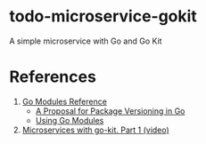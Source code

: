 # todo-microservice-gokit
A simple microservice with Go and Go Kit

# References
1. [Go Modules Reference](https://golang.org/ref/mod)
   * [A Proposal for Package Versioning in Go](https://blog.golang.org/versioning-proposal)
   * [Using Go Modules](https://blog.golang.org/using-go-modules)
2. [Microservices with go-kit. Part 1 (video)](https://www.youtube.com/watch?v=1ScP5DyS1_g&ab_channel=packagemain)